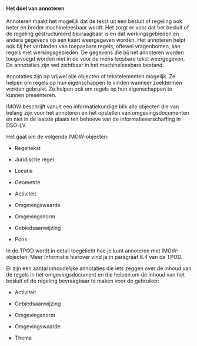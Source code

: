 #### Het doel van annoteren

Annoteren maakt het mogelijk dat de tekst uit een besluit of regeling ook beter en breder machineleesbaar wordt. Het zorgt er voor dat het besluit of de regeling
gestructureerd bevraagbaar is en dat werkingsgebieden en andere gegevens op een
kaart weergegeven worden. Het annoteren helpt ook bij het verbinden van
toepasbare regels, oftewel vragenbomen, aan regels met werkingsgebieden. De
gegevens die bij het annoteren worden toegevoegd worden niet in de voor de mens
leesbare tekst weergegeven. De annotaties zijn wel zichtbaar in het
machineleesbare bestand.

Annotaties zijn op vrijwel alle objecten of tekstelementen mogelijk. Ze helpen
om regels op hun eigenschappen te vinden wanneer zoektermen worden gebruikt. Ze
helpen ook om regels op hun eigenschappen te kunnen presenteren.

IMOW beschrijft vanuit een informatiekundige blik alle objecten die van belang
zijn voor het annoteren en het opstellen van omgevingsdocumenten en niet in de
laatste plaats ten behoeve van de informatieverschaffing in DSO-LV.

Het gaat om de volgende IMOW-objecten:

-   Regeltekst

-   Juridische regel

-   Locatie

-   Geometrie

-   Activiteit

-   Omgevingswaarde

-   Omgevingsnorm

-   Gebiedsaanwijzing

-   Pons

In de TPOD wordt in detail toegelicht hoe je kunt annoteren met IMOW-objecten.
Meer informatie hierover vind je in paragraaf 6.4 van de TPOD.

Er zijn een aantal inhoudelijke annotaties die iets zeggen over de inhoud van de
regels in het omgevingsdocument en die helpen om de inhoud van het besluit of de
regeling bevraagbaar te maken voor de gebruiker:

-   Activiteit

-   Gebiedsaanwijzing

-   Omgevingsnorm

-   Omgevingswaarde

-   Thema